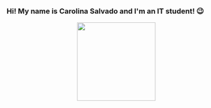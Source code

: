 ### Hi! My name is Carolina Salvado and I'm an IT student! 😉 

<div align="center">
  <a href="https://github.com/carolina-salvado">
  <img height="180em" src="https://github-readme-stats.vercel.app/api?username=carolina-salvado&show_icons=true&theme=radical&include_all_commits=true&count_private=true"/>
</div>

<!--
**carolina-salvado/carolina-salvado** is a ✨ _special_ ✨ repository because its `README.md` (this file) appears on your GitHub profile.

Here are some ideas to get you started:

- 🔭 I’m currently working on ...
- 🌱 I’m currently learning ...
- 👯 I’m looking to collaborate on ...
- 🤔 I’m looking for help with ...
- 💬 Ask me about ...
- 📫 How to reach me: ...
- 😄 Pronouns: ...
- ⚡ Fun fact: ...
-->
